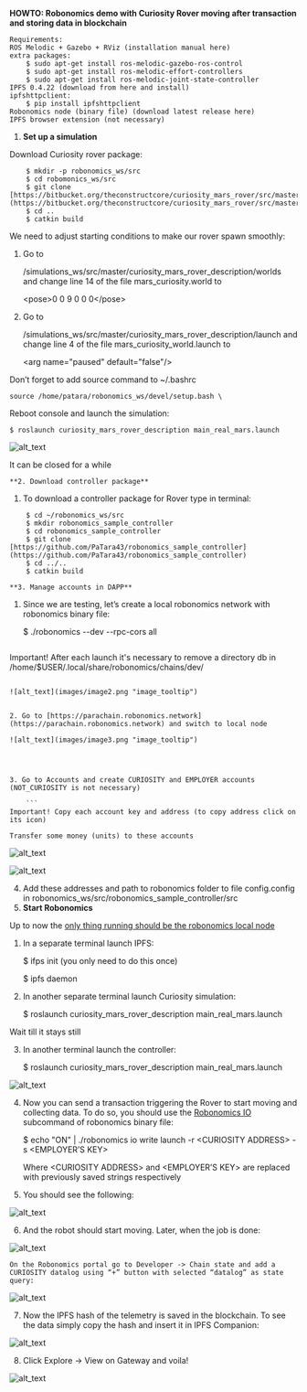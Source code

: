 **HOWTO: Robonomics demo with Curiosity Rover moving after transaction and storing data in blockchain**


```
Requirements:
ROS Melodic + Gazebo + RViz (installation manual here)
extra packages:
	$ sudo apt-get install ros-melodic-gazebo-ros-control 
	$ sudo apt-get install ros-melodic-effort-controllers
	$ sudo apt-get install ros-melodic-joint-state-controller
IPFS 0.4.22 (download from here and install)
ipfshttpclient:
	$ pip install ipfshttpclient
Robonomics node (binary file) (download latest release here)
IPFS browser extension (not necessary)
```




1. **Set up a simulation**

Download Curiosity rover package:
```
    $ mkdir -p robonomics_ws/src
    $ cd robomonics_ws/src
    $ git clone [https://bitbucket.org/theconstructcore/curiosity_mars_rover/src/master/](https://bitbucket.org/theconstructcore/curiosity_mars_rover/src/master/)
    $ cd ..
    $ catkin build
```    
We need to adjust starting conditions to make our rover spawn smoothly:



1. Go to

    /simulations_ws/src/master/curiosity_mars_rover_description/worlds and change line 14 of the file mars_curiosity.world to 


    &lt;pose>0 0 9 0 0 0&lt;/pose>

2. Go to

    /simulations_ws/src/master/curiosity_mars_rover_description/launch and change line 4 of the file mars_curiosity_world.launch to 


    &lt;arg name="paused" default="false"/>


Don’t forget to add source command to ~/.bashrc

	source /home/patara/robonomics_ws/devel/setup.bash \


Reboot console and launch the simulation:


    $ roslaunch curiosity_mars_rover_description main_real_mars.launch


![alt_text](images/image1.png "image_tooltip")


It can be closed for a while


    **2. Download controller package**



1. To download a controller package for Rover type in terminal:
```
    $ cd ~/robonomics_ws/src
    $ mkdir robonomics_sample_controller
    $ cd robonomics_sample_controller
    $ git clone [https://github.com/PaTara43/robonomics_sample_controller](https://github.com/PaTara43/robonomics_sample_controller)
    $ cd ../..
    $ catkin build
```


    **3. Manage accounts in DAPP**

1. Since we are testing, let’s create a local robonomics network with robonomics binary file:

    $ ./robonomics --dev --rpc-cors all


    ```
Important! After each launch it's necessary to remove a directory db in /home/$USER/.local/share/robonomics/chains/dev/
```

![alt_text](images/image2.png "image_tooltip")


2. Go to [https://parachain.robonomics.network](https://parachain.robonomics.network) and switch to local node 

![alt_text](images/image3.png "image_tooltip")




3. Go to Accounts and create CURIOSITY and EMPLOYER accounts (NOT_CURIOSITY is not necessary)

    ```
Important! Copy each account key and address (to copy address click on its icon)
```



	Transfer some money (units) to these accounts

![alt_text](images/image4.png "image_tooltip")


![alt_text](images/image5.png "image_tooltip")




4. Add these addresses and path to robonomics folder to file config.config in robonomics_ws/src/robonomics_sample_controller/src
1. **Start Robonomics**

Up to now the <span style="text-decoration:underline;">only thing running should be the robonomics local node</span>



1. In a separate terminal launch IPFS:

    $ ifps init (you only need to do this once)


    $ ipfs daemon

2. In another separate terminal launch Curiosity simulation:

    $ roslaunch curiosity_mars_rover_description main_real_mars.launch


Wait till it stays still



3. In another terminal launch the controller:

    $ roslaunch curiosity_mars_rover_description main_real_mars.launch

![alt_text](images/image6.png "image_tooltip")




4. Now you can send a transaction triggering the Rover to start moving and collecting data. To do so, you should use the [Robonomics IO](https://wiki.robonomics.network/docs/rio-overview/) subcommand of robonomics binary file:

    $ echo "ON" | ./robonomics io write launch -r &lt;CURIOSITY ADDRESS> -s &lt;EMPLOYER’S KEY>


    Where &lt;CURIOSITY ADDRESS>  and &lt;EMPLOYER’S KEY> are replaced with  previously saved strings respectively

5. You should see the following:	

![alt_text](images/image7.png "image_tooltip")

6. And the robot should start moving. Later, when the job is done:

![alt_text](images/image8.png "image_tooltip")



    On the Robonomics portal go to Developer -> Chain state and add a CURIOSITY datalog using “+” button with selected “datalog” as state query: 

![alt_text](images/image9.png "image_tooltip")


7. Now the IPFS hash of the telemetry is saved in the blockchain. To see the data simply copy the hash and insert it in IPFS Companion:

![alt_text](images/image10.png "image_tooltip")


8. Click Explore -> View on Gateway and voila!

![alt_text](images/image11.png "image_tooltip")
